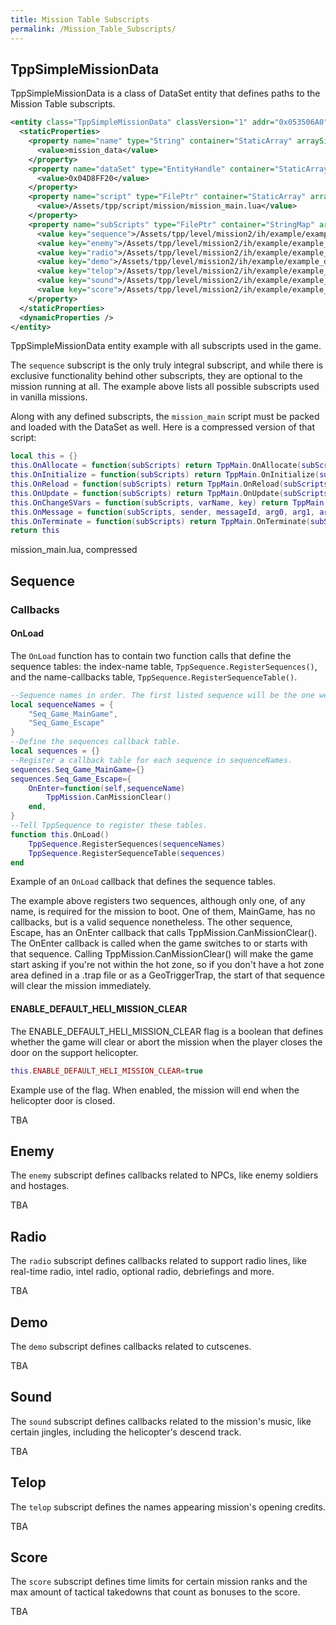 ```yaml
---
title: Mission Table Subscripts
permalink: /Mission_Table_Subscripts/
---
```


## TppSimpleMissionData

TppSimpleMissionData is a class of DataSet entity that defines paths to
the Mission Table subscripts.

``` xml
<entity class="TppSimpleMissionData" classVersion="1" addr="0x053506A0" unknown1="136" unknown2="1989016">
  <staticProperties>
    <property name="name" type="String" container="StaticArray" arraySize="1">
      <value>mission_data</value>
    </property>
    <property name="dataSet" type="EntityHandle" container="StaticArray" arraySize="1">
      <value>0x04D8FF20</value>
    </property>
    <property name="script" type="FilePtr" container="StaticArray" arraySize="1">
      <value>/Assets/tpp/script/mission/mission_main.lua</value>
    </property>
    <property name="subScripts" type="FilePtr" container="StringMap" arraySize="7">
      <value key="sequence">/Assets/tpp/level/mission2/ih/example/example_sequence.lua</value>
      <value key="enemy">/Assets/tpp/level/mission2/ih/example/example_enemy.lua</value>
      <value key="radio">/Assets/tpp/level/mission2/ih/example/example_radio.lua</value>
      <value key="demo">/Assets/tpp/level/mission2/ih/example/example_demo.lua</value>
      <value key="telop">/Assets/tpp/level/mission2/ih/example/example_telop.lua</value>
      <value key="sound">/Assets/tpp/level/mission2/ih/example/example_sound.lua</value>
      <value key="score">/Assets/tpp/level/mission2/ih/example/example_score.lua</value>
    </property>
  </staticProperties>
  <dynamicProperties />
</entity>
```

TppSimpleMissionData entity example with all subscripts used in the
game.

The `sequence` subscript is the only truly integral subscript, and while
there is exclusive functionality behind other subscripts, they are
optional to the mission running at all. The example above lists all
possible subscripts used in vanilla missions.

Along with any defined subscripts, the `mission_main` script must be
packed and loaded with the DataSet as well. Here is a compressed version
of that script:

``` lua
local this = {}
this.OnAllocate = function(subScripts) return TppMain.OnAllocate(subScripts) end
this.OnInitialize = function(subScripts) return TppMain.OnInitialize(subScripts) end
this.OnReload = function(subScripts) return TppMain.OnReload(subScripts) end
this.OnUpdate = function(subScripts) return TppMain.OnUpdate(subScripts) end
this.OnChangeSVars = function(subScripts, varName, key) return TppMain.OnChangeSVars(subScripts, varName, key) end
this.OnMessage = function(subScripts, sender, messageId, arg0, arg1, arg2, arg3) return TppMain.OnMessage(subScripts, sender, messageId, arg0, arg1, arg2, arg3) end
this.OnTerminate = function(subScripts) return TppMain.OnTerminate(subScripts) end
return this
```

mission_main.lua, compressed

## Sequence

### Callbacks

#### OnLoad

The `OnLoad` function has to contain two function calls that define the
sequence tables: the index-name table,
`TppSequence.RegisterSequences()`, and the name-callbacks table,
`TppSequence.RegisterSequenceTable()`.

``` lua
--Sequence names in order. The first listed sequence will be the one we will first boot to.
local sequenceNames = {
    "Seq_Game_MainGame",
    "Seq_Game_Escape"
}
--Define the sequences callback table.
local sequences = {}
--Register a callback table for each sequence in sequenceNames.
sequences.Seq_Game_MainGame={}
sequences.Seq_Game_Escape={
    OnEnter=function(self,sequenceName)
        TppMission.CanMissionClear()
    end,
}
--Tell TppSequence to register these tables.
function this.OnLoad()
    TppSequence.RegisterSequences(sequenceNames)
    TppSequence.RegisterSequenceTable(sequences)
end
```

Example of an `OnLoad` callback that defines the sequence tables.

The example above registers two sequences, although only one, of any
name, is required for the mission to boot. One of them, MainGame, has no
callbacks, but is a valid sequence nonetheless. The other sequence,
Escape, has an OnEnter callback that calls TppMission.CanMissionClear().
The OnEnter callback is called when the game switches to or starts with
that sequence. Calling TppMission.CanMissionClear() will make the game
start asking if you're not within the hot zone, so if you don't have a
hot zone area defined in a .trap file or as a GeoTriggerTrap, the start
of that sequence will clear the mission immediately.

#### ENABLE_DEFAULT_HELI_MISSION_CLEAR

The ENABLE_DEFAULT_HELI_MISSION_CLEAR flag is a boolean that defines
whether the game will clear or abort the mission when the player closes
the door on the support helicopter.

``` lua
this.ENABLE_DEFAULT_HELI_MISSION_CLEAR=true
```

Example use of the flag. When enabled, the mission will end when the
helicopter door is closed.

TBA

## Enemy

The `enemy` subscript defines callbacks related to NPCs, like enemy
soldiers and hostages.

TBA

## Radio

The `radio` subscript defines callbacks related to support radio lines,
like real-time radio, intel radio, optional radio, debriefings and more.

TBA

## Demo

The `demo` subscript defines callbacks related to cutscenes.

TBA

## Sound

The `sound` subscript defines callbacks related to the mission's music,
like certain jingles, including the helicopter's descend track.

TBA

## Telop

The `telop` subscript defines the names appearing mission's opening
credits.

TBA

## Score

The `score` subscript defines time limits for certain mission ranks and
the max amount of tactical takedowns that count as bonuses to the score.

TBA